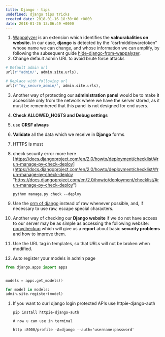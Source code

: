 ```yaml
---
title: Django - tips
undefined: django tips tricks
created_date: 2018-01-16 18:30:00 +0000
date: 2018-01-26 13:06:49 +0000
---
```

1. [Wappalyzer](https://wappalyzer.com/) is an extension which identifies the **valnurabalities on** **website.** In our case, **django**  is detected by the “csrfmiddlewaretoken” whose name we can change, and  whose information we can amplify, by following the subsequent guide [hide-django-from-wappalyzer](https://n3tc4t.github.io/blog/hide-django-from-wappalyzer).
2. Change default admin URL to avoid brute force attacks

```python
# Default admin url
url(r'^admin/', admin.site.urls),

# Replace with following url
url(r'^my_secure_admin/', admin.site.urls),
```

 3. Another way of protecting our **administration panel**  would be to make it accessible only from the network where we have the  server stored, as it must be remembered that this panel is not designed  for end users.
 4. **Check ALLOWED_HOSTS and Debug settings**
 5. use **CRSF always**
 6. **Validate** all the data which we receive in **Django** forms.
 7. HTTPS is must
 8. check security error more here [https://docs.djangoproject.com/en/2.0/howto/deployment/checklist/#run-manage-py-check-deploy](https://docs.djangoproject.com/en/2.0/howto/deployment/checklist/#run-manage-py-check-deploy "https://docs.djangoproject.com/en/2.0/howto/deployment/checklist/#run-manage-py-check-deploy")

        python manage.py check --deploy
 9. Use the [orm of django](https://tutorial.djangogirls.org/en/django_orm/) instead of raw whenever possible, and, if necessary to use raw, escape special characters.
10. Another way of checking our **Django website** if we do not have access to our server may be as simple as accessing the following website:[ ponycheckup](https://www.ponycheckup.com/) which will give us a **report** about basic **security problems** and how to improve them.
11. Use the URL tag in templates, so that URLs will not be broken when modified.
12. Auto register your models in admin page

```python
from django.apps import apps


models = apps.get_models()

for model in models:
admin.site.register(model)
```

1. If you want to curl django login protected APIs use httpie-django-auth

       pip install httpie-django-auth
       
       # now u can use in terminal
       
       http :8000/profile -A=django --auth='username:password'
